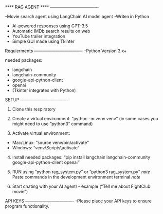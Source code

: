 **** RAG AGENT ****
———————————-

-Movie search agent using LangChain AI model agent
-Writen in Python
- AI-powered responses using GPT-3.5
- Automatic IMDb search results on web
- YouTube trailer integration
- Simple GUI made using Tkinter



Requierments
———————————-
-Python Version 3.x+

needed packages:

  - langchain
  - langchain-community
  - google-api-python-client
  - openai
  - (Tkinter integrates with Python)


 SETUP
———————————-
1. Clone this respiratory

  2. Create a virtual environment:
      “python -m venv venv” (in some cases you might need to use “python3” command)

  3. Activate virtual environment:
   - Mac/Linux: “source venv/bin/activate”
   - Windows: “venv\Scripts\activate”

4. Install needed packages:  “pip install langchain langchain-community google-api-python-client openai”

5. RUN using “python rag_system.py” or “python3 rag_system.py”
*note* Paste commands in the development environment terminal *note*

6. Start chating with your AI agent! - example (“Tell me about FightClub movie”)


API KEYS
———————————-
-Please place your API keys to ensure program functionality.
